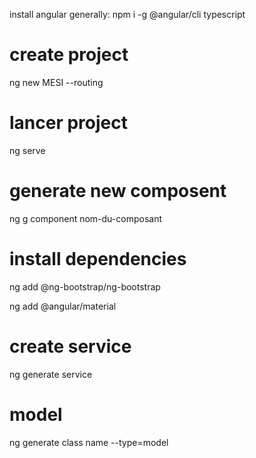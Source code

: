 install angular generally:
npm i -g @angular/cli typescript

# create project

ng new MESI --routing

# lancer project

ng serve

# generate new composent

ng g component nom-du-composant

# install dependencies

ng add @ng-bootstrap/ng-bootstrap

ng add @angular/material

# create service

ng generate service

# model

ng generate class name --type=model
